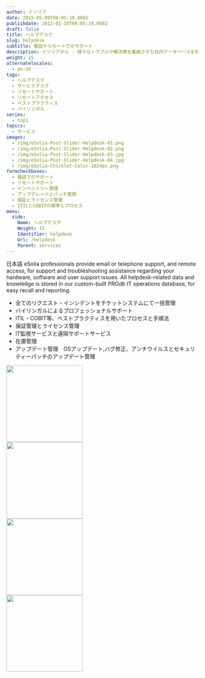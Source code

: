 ```yaml
---
author: イソリア
date: 2015-05-09T00:05:19.000Z
publishdate: 2012-01-10T00:05:19.000Z
draft: false
title: ヘルプデスク
slug: helpdesk
subtitle: 電話やリモートでのサポート
description: イソリアから - 様々なトラブルや解決策を集結させた社内データベースを利用し、迅速で信頼性の高いサポートを提供
weight: 15
alternatelocales:
  - en-US
tags:
  - ヘルプデスク
  - サービスデスク
  - リモートサポート
  - リモートアクセス
  - ベストプラクティス
  - バイリンガル
series:
  - top1
topics:
  - サービス
images:
  - /img/eSolia-Post-Slider-Helpdesk-01.png
  - /img/eSolia-Post-Slider-Helpdesk-02.png
  - /img/eSolia-Post-Slider-Helpdesk-03.jpg
  - /img/eSolia-Post-Slider-Helpdesk-04.jpg
  - /img/eSolia-Chicklet-Color-1024px.png
formcheckboxes:
  - 電話でのサポート
  - リモートサポート
  - インベントリー管理
  - アップグレードとパッチ管理
  - 保証とライセンス管理
  - ITILとCOBITの標準とプロセス
menu:
  side:
    Name: ヘルプデスク
    Weight: 15
    Identifier: helpdesk
    Url: /helpdesk
    Parent: services
---
```


日本語 eSolia professionals provide email or telephone support, and remote access, for support and troubleshooting assistance regarding your hardware, software and user support issues. All helpdesk-related data and knowledge is stored in our custom-built _PROdb_ IT operations database, for easy recall and reporting.

* 全てのリクエスト・インシデントをチケットシステムにて一括管理
* バイリンガルによるプロフェッショナルサポート
* ITIL・COBIT等、ベストプラクティスを用いたプロセスと手順法
* 保証管理とライセンス管理
* IT監視サービスと遠隔サポートサービス
* 在庫管理
* アップデート管理　OSアップデート,バグ修正、アンチウイルスとセキュリティーパッチのアップデート管理

<div class="row">
  <div class="col s12 m6 l3"><img class="materialboxed" data-caption="Custom-built PROdb ops database - by eSolia Inc." width="200" src="/img/eSolia-Post-Slider-Helpdesk-01.png"></div>
  <div class="col s12 m6 l3"><img class="materialboxed" data-caption="Bilingual helpdesk - by eSolia Inc." width="200" src="/img/eSolia-Post-Slider-Helpdesk-03.jpg"></div>
  <div class="col s12 m6 l3"><img class="materialboxed" data-caption="Years of experience - by eSolia Inc." width="200" src="/img/eSolia-Post-Slider-Helpdesk-04.jpg"></div>
  <div class="col s12 m6 l3"><img class="materialboxed" data-caption="eSolia Connect remote support system - by eSolia Inc." width="200" src="/img/eSolia-Post-Slider-Helpdesk-02.png"></div>
</div>
